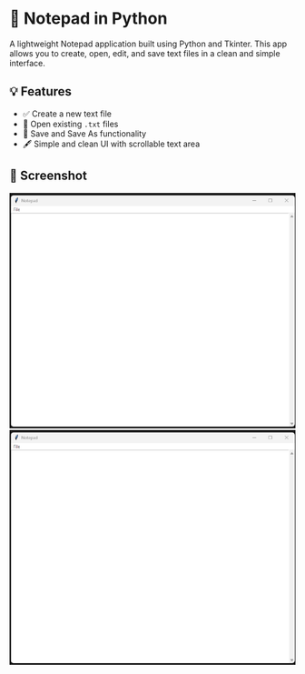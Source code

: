 # 📝  Notepad in Python

A lightweight Notepad application built using Python and Tkinter. This app allows you to create, open, edit, and save text files in a clean and simple interface.

## 💡 Features

- ✅ Create a new text file
- 📂 Open existing `.txt` files
- 💾 Save and Save As functionality
- 🖋️ Simple and clean UI with scrollable text area

## 📸 Screenshot

![Notepad Screenshot](1.png)
![Notepad Screenshot](1.png)
